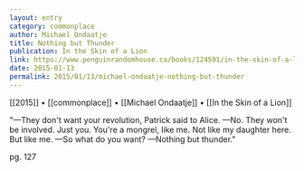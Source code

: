 ```yaml
---
layout: entry
category: commonplace
author: Michael Ondaatje
title: Nothing but Thunder
publication: In the Skin of a Lion
link: https://www.penguinrandomhouse.ca/books/124591/in-the-skin-of-a-lion-by-michael-ondaatje/9780394281827
date: 2015-01-13
permalink: 2015/01/13/michael-ondaatje-nothing-but-thunder
---
```


[[2015]] • [[commonplace]] • [[Michael Ondaatje]] • [[In the Skin of a Lion]]

"—They don't want your revolution, Patrick said to Alice. 
—No. They won't be involved. Just you. You're a mongrel, like me. Not like my daughter here. But like me.
—So what do you want?
—Nothing but thunder."

pg. 127